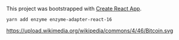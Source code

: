 This project was bootstrapped with [Create React App](https://github.com/facebookincubator/create-react-app).

```yarn add enzyme enzyme-adapter-react-16```

https://upload.wikimedia.org/wikipedia/commons/4/46/Bitcoin.svg